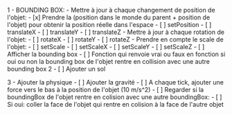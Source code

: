 1 - BOUNDING BOX:
    - Mettre à jour à chaque changement de position de l'objet:
        - [x] Prendre la (position dans le monde du parent + position de l'objet) pour obtenir la position réelle dans l'espace
        - [ ] setPosition
        - [ ] translateX
        - [ ] translateY
        - [ ] translateZ
    - Mettre à jour à chaque rotation de l'objet:
        - [ ] rotateX
        - [ ] rotateY
        - [ ] rotateZ
    - Prendre en compte le scale de l'objet:
        - [ ] setScale
        - [ ] setScaleX
        - [ ] setScaleY
        - [ ] setScaleZ
    - [ ] Afficher la bounding box
    - [ ] Fonction qui renvoie vrai ou faux en fonction si oui ou non la bounding box de l'objet rentre en collision avec une autre bounding box
2 - [ ] Ajouter un sol

3 - Ajouter la physique
    -   [ ] Ajouter la gravité
        -   [ ] A chaque tick, ajouter une force vers le bas à la position de l'objet (10 m/s^2)
        -   [ ] Regarder si la boundingBox de l'objet rentre en colision avec une autre boundingBox:
            -   [ ] Si oui: coller la face de l'objet qui rentre en colision à la face de l'autre objet